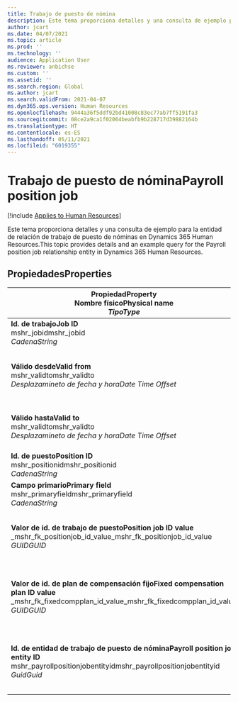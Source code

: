 ```yaml
---
title: Trabajo de puesto de nómina
description: Este tema proporciona detalles y una consulta de ejemplo para la entidad de trabajo de puesto de nóminas en Dynamics 365 Human Resources.
author: jcart
ms.date: 04/07/2021
ms.topic: article
ms.prod: ''
ms.technology: ''
audience: Application User
ms.reviewer: anbichse
ms.custom: ''
ms.assetid: ''
ms.search.region: Global
ms.author: jcart
ms.search.validFrom: 2021-04-07
ms.dyn365.ops.version: Human Resources
ms.openlocfilehash: 9444a36f5ddf92bd41008c83ec77ab7ff5191fa3
ms.sourcegitcommit: 08ce2a9ca1f02064beabfb9b228717d39882164b
ms.translationtype: HT
ms.contentlocale: es-ES
ms.lasthandoff: 05/11/2021
ms.locfileid: "6019355"
---
```

# <a name="payroll-position-job"></a><span data-ttu-id="858cd-103">Trabajo de puesto de nómina</span><span class="sxs-lookup"><span data-stu-id="858cd-103">Payroll position job</span></span>

[!include [Applies to Human Resources](../includes/applies-to-hr.md)]

<span data-ttu-id="858cd-104">Este tema proporciona detalles y una consulta de ejemplo para la entidad de relación de trabajo de puesto de nóminas en Dynamics 365 Human Resources.</span><span class="sxs-lookup"><span data-stu-id="858cd-104">This topic provides details and an example query for the Payroll position job relationship entity in Dynamics 365 Human Resources.</span></span>

## <a name="properties"></a><span data-ttu-id="858cd-105">Propiedades</span><span class="sxs-lookup"><span data-stu-id="858cd-105">Properties</span></span>

| <span data-ttu-id="858cd-106">Propiedad</span><span class="sxs-lookup"><span data-stu-id="858cd-106">Property</span></span><br><span data-ttu-id="858cd-107">**Nombre físico**</span><span class="sxs-lookup"><span data-stu-id="858cd-107">**Physical name**</span></span><br><span data-ttu-id="858cd-108">**_Tipo_**</span><span class="sxs-lookup"><span data-stu-id="858cd-108">**_Type_**</span></span> | <span data-ttu-id="858cd-109">Utilizar</span><span class="sxs-lookup"><span data-stu-id="858cd-109">Use</span></span> | <span data-ttu-id="858cd-110">Descripción</span><span class="sxs-lookup"><span data-stu-id="858cd-110">Description</span></span> |
| --- | --- | --- |
| <span data-ttu-id="858cd-111">**Id. de trabajo**</span><span class="sxs-lookup"><span data-stu-id="858cd-111">**Job ID**</span></span><br><span data-ttu-id="858cd-112">mshr_jobid</span><span class="sxs-lookup"><span data-stu-id="858cd-112">mshr_jobid</span></span><br><span data-ttu-id="858cd-113">*Cadena*</span><span class="sxs-lookup"><span data-stu-id="858cd-113">*String*</span></span> | <span data-ttu-id="858cd-114">Solo lectura</span><span class="sxs-lookup"><span data-stu-id="858cd-114">Readp-only</span></span><br><span data-ttu-id="858cd-115">Obligatorio</span><span class="sxs-lookup"><span data-stu-id="858cd-115">Required</span></span> |<span data-ttu-id="858cd-116">El id. de trabajo.</span><span class="sxs-lookup"><span data-stu-id="858cd-116">The ID of the job.</span></span> |
| <span data-ttu-id="858cd-117">**Válido desde**</span><span class="sxs-lookup"><span data-stu-id="858cd-117">**Valid from**</span></span><br><span data-ttu-id="858cd-118">mshr_validto</span><span class="sxs-lookup"><span data-stu-id="858cd-118">mshr_validto</span></span><br><span data-ttu-id="858cd-119">*Desplazamineto de fecha y hora*</span><span class="sxs-lookup"><span data-stu-id="858cd-119">*Date Time Offset*</span></span> | <span data-ttu-id="858cd-120">Solo lectura</span><span class="sxs-lookup"><span data-stu-id="858cd-120">Read-only</span></span> <br><span data-ttu-id="858cd-121">Obligatorio</span><span class="sxs-lookup"><span data-stu-id="858cd-121">Required</span></span> | <span data-ttu-id="858cd-122">Fecha desde la que es válida el puesto y la relación laboral.</span><span class="sxs-lookup"><span data-stu-id="858cd-122">Date the postion and job relationship is valid from.</span></span> |
| <span data-ttu-id="858cd-123">**Válido hasta**</span><span class="sxs-lookup"><span data-stu-id="858cd-123">**Valid to**</span></span><br><span data-ttu-id="858cd-124">mshr_validto</span><span class="sxs-lookup"><span data-stu-id="858cd-124">mshr_validto</span></span><br><span data-ttu-id="858cd-125">*Desplazamineto de fecha y hora*</span><span class="sxs-lookup"><span data-stu-id="858cd-125">*Date Time Offset*</span></span> | <span data-ttu-id="858cd-126">Solo lectura</span><span class="sxs-lookup"><span data-stu-id="858cd-126">Read-only</span></span> <br><span data-ttu-id="858cd-127">Obligatorio</span><span class="sxs-lookup"><span data-stu-id="858cd-127">Required</span></span> | <span data-ttu-id="858cd-128">Fecha hasta la que es válido el puesto y la relación laboral.</span><span class="sxs-lookup"><span data-stu-id="858cd-128">Date the position and job relationship is valid to.</span></span>  |
| <span data-ttu-id="858cd-129">**Id. de puesto**</span><span class="sxs-lookup"><span data-stu-id="858cd-129">**Position ID**</span></span><br><span data-ttu-id="858cd-130">mshr_positionid</span><span class="sxs-lookup"><span data-stu-id="858cd-130">mshr_positionid</span></span><br><span data-ttu-id="858cd-131">*Cadena*</span><span class="sxs-lookup"><span data-stu-id="858cd-131">*String*</span></span> | <span data-ttu-id="858cd-132">Solo lectura</span><span class="sxs-lookup"><span data-stu-id="858cd-132">Read-only</span></span><br><span data-ttu-id="858cd-133">Obligatorio</span><span class="sxs-lookup"><span data-stu-id="858cd-133">Required</span></span> | <span data-ttu-id="858cd-134">El id. del puesto.</span><span class="sxs-lookup"><span data-stu-id="858cd-134">The ID of the position.</span></span> |
| <span data-ttu-id="858cd-135">**Campo primario**</span><span class="sxs-lookup"><span data-stu-id="858cd-135">**Primary field**</span></span><br><span data-ttu-id="858cd-136">mshr_primaryfield</span><span class="sxs-lookup"><span data-stu-id="858cd-136">mshr_primaryfield</span></span><br><span data-ttu-id="858cd-137">*Cadena*</span><span class="sxs-lookup"><span data-stu-id="858cd-137">*String*</span></span> | <span data-ttu-id="858cd-138">Obligatorio</span><span class="sxs-lookup"><span data-stu-id="858cd-138">Required</span></span><br><span data-ttu-id="858cd-139">Generado por el sistema</span><span class="sxs-lookup"><span data-stu-id="858cd-139">System generated</span></span> |  |
| <span data-ttu-id="858cd-140">**Valor de id. de trabajo de puesto**</span><span class="sxs-lookup"><span data-stu-id="858cd-140">**Position job ID value**</span></span><br><span data-ttu-id="858cd-141">_mshr_fk_positionjob_id_value</span><span class="sxs-lookup"><span data-stu-id="858cd-141">_mshr_fk_positionjob_id_value</span></span><br><span data-ttu-id="858cd-142">*GUID*</span><span class="sxs-lookup"><span data-stu-id="858cd-142">*GUID*</span></span> | <span data-ttu-id="858cd-143">Solo lectura</span><span class="sxs-lookup"><span data-stu-id="858cd-143">Read-only</span></span><br><span data-ttu-id="858cd-144">Obligatorio</span><span class="sxs-lookup"><span data-stu-id="858cd-144">Required</span></span><br><span data-ttu-id="858cd-145">Clave externa: mshr_PayrollPositionJobEntity de la mshr_payrollpositionjobentity</span><span class="sxs-lookup"><span data-stu-id="858cd-145">Foreign key:mshr_PayrollPositionJobEntity of the mshr_payrollpositionjobentity</span></span> |<span data-ttu-id="858cd-146">Id. del trabajo asociado al puesto.</span><span class="sxs-lookup"><span data-stu-id="858cd-146">The ID of the job associated with the position.</span></span>|
| <span data-ttu-id="858cd-147">**Valor de id. de plan de compensación fijo**</span><span class="sxs-lookup"><span data-stu-id="858cd-147">**Fixed compensation plan ID value**</span></span><br><span data-ttu-id="858cd-148">_mshr_fk_fixedcompplan_id_value</span><span class="sxs-lookup"><span data-stu-id="858cd-148">_mshr_fk_fixedcompplan_id_value</span></span><br><span data-ttu-id="858cd-149">*GUID*</span><span class="sxs-lookup"><span data-stu-id="858cd-149">*GUID*</span></span> | <span data-ttu-id="858cd-150">Solo lectura</span><span class="sxs-lookup"><span data-stu-id="858cd-150">Read-only</span></span><br><span data-ttu-id="858cd-151">Obligatorio</span><span class="sxs-lookup"><span data-stu-id="858cd-151">Required</span></span><br><span data-ttu-id="858cd-152">Clave externa: mshr_FixedCompPlan_id de mshr_payrollfixedcompensationplanentity</span><span class="sxs-lookup"><span data-stu-id="858cd-152">Foreign key: mshr_FixedCompPlan_id of mshr_payrollfixedcompensationplanentity</span></span>  | <span data-ttu-id="858cd-153">Id. del plan de compensación fijo asociado al puesto.</span><span class="sxs-lookup"><span data-stu-id="858cd-153">The ID of the fixed compensation plan associated with the position.</span></span> |
| <span data-ttu-id="858cd-154">**Id. de entidad de trabajo de puesto de nómina**</span><span class="sxs-lookup"><span data-stu-id="858cd-154">**Payroll position job entity ID**</span></span><br><span data-ttu-id="858cd-155">mshr_payrollpositionjobentityid</span><span class="sxs-lookup"><span data-stu-id="858cd-155">mshr_payrollpositionjobentityid</span></span><br><span data-ttu-id="858cd-156">*Guid*</span><span class="sxs-lookup"><span data-stu-id="858cd-156">*Guid*</span></span> | <span data-ttu-id="858cd-157">Obligatorio</span><span class="sxs-lookup"><span data-stu-id="858cd-157">Required</span></span><br><span data-ttu-id="858cd-158">Generado por el sistema.</span><span class="sxs-lookup"><span data-stu-id="858cd-158">System generated.</span></span> | <span data-ttu-id="858cd-159">Valor GUID generado por el sistema para identificar de forma única el trabajo.</span><span class="sxs-lookup"><span data-stu-id="858cd-159">A system-generated GUID value to uniquely identify the job.</span></span>  |

